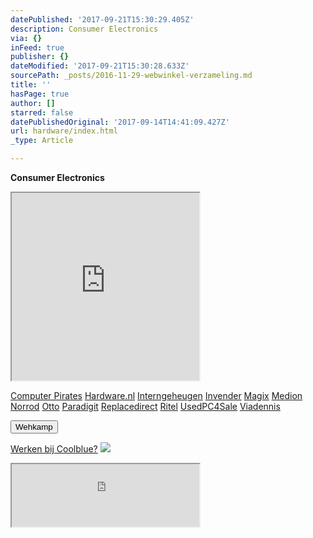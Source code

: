 ```yaml
---
datePublished: '2017-09-21T15:30:29.405Z'
description: Consumer Electronics
via: {}
inFeed: true
publisher: {}
dateModified: '2017-09-21T15:30:28.633Z'
sourcePath: _posts/2016-11-29-webwinkel-verzameling.md
title: ''
hasPage: true
author: []
starred: false
datePublishedOriginal: '2017-09-14T14:41:09.427Z'
url: hardware/index.html
_type: Article

---
```

**Consumer Electronics**

<iframe src="https://the-grid.github.io/ed-userhtml/?g=eJy1V8lu2zAQvfsrWAHxzdbmPaaDNE3RAGnaQw7NyaCksUSYogSKrhwU_feOFqdKmsVBJcMQRUqcee-RMyMuP3z6dnF79_2SRDoWq97y0AALsDHrNtP3Ala9gP8kv3oEfzHbD3Ie6GhBJhPLSven5XAEPIz0gjjjYggHer_RSD176SXB_arXWzISKdhQI9I6XZhmnufDcx-ygCvw9VAKg2imQtDUWHuCya2xWvI4JJnyH83xkpip4n3zKmYhZKYMvDWvbnUEoeKBmXO5BSEZi02GLga1j1SGBmECPXy5_XpN9E4nijN0XEKlRkXNLonVnLBDsOclKgC1sE4RlMlW5AU6gnvMY0M_ibshc3DQJRHtD7ViAeDF34IaStDmmU_t8WRk9VmcnsZ0Zo-d2bzsMGq77nRilx1Fy2ZHO2MP-1RBlnW-kmgalGQaCnAaBdCazq3R2nbWFd91TfjE-dzRvn1A0DVXD5ge8BJZJ0wO9lvj8RINP9ICOkskB_tH0nCaNJwjaGQIK0VAElSqklCxOGaIURTZxPQF97fV9Syldl_TnRL9jI5c2-pv6O2P6z4O0MLOiXuOmxL_Fcdyfl-yGOjHRAxuIMjB60ghtI_O_n-hx68utI-Rt8uyKEnr4OQygP2QZem-CFPHdefTRqDe5PnAz14JV6JAUEMmm0SIJEfPF00HK9KGNA3MHYeBDxIzt0gTLkt4dRqvRUqjtNBo7I6eKBQE71LosZOWNGoabVGlYyuc44wst65wtvNcdWsItTtOqACk5FkArAzDVqLsr8kWyuDLkfaCSOOxPX5TI6zS7xHpcp9CKUAr-kBlreMkhHsUy3MIEexCkGWOrj8TnLnlNILr6tGLzSDrvaVL5QN000srEj0B37FU94kqqgKCK_JfymVY6jSaudPjvqf-EebuYLEVNWp8HaqQqs0wkocizmJ8trBxsnC9zDV9hR9I_CeUo5ZtC3w0HT1TkmszWbJTPhxth5TAqTF1ZkZ9UqPG3DJIBZsalmE-ZEqzOqzhCbA8EP4BO8DHaQ" height="300" style=""></iframe>

[Computer Pirates][0]
[Hardware.nl][1]
[Interngeheugen][2]
[Invender][3]
[Magix][4]
[Medion][5]
[Norrod][6]
[Otto][7]
[Paradigit][8]
[Replacedirect][9]
[Ritel][10]
[UsedPC4Sale][11]
[Viadennis][12]

<button data-role="cta" style="">Wehkamp</button>

[Werken bij Coolblue?][13]
![](https://the-grid-user-content.s3-us-west-2.amazonaws.com/d4d8e480-281e-41f8-a31e-4427722137e0.png)

<iframe src="https://the-grid.github.io/ed-userhtml/?g=eJyNkDEPwiAQhXd-BbLrUatRK-2izjq4OFJAIVLbUKwa438XSV2cvOUl38u9vDs2WG9X-8Nug7WvbIHYVxSXQaDX1j-sKpA0HX4iHKbi9-HNSK8znEwpbe7LiLUyJ-0Di-hD0Cuk9OsIMY61U8ecaO-bDKBxx5G-gLBGnEHwKnhZEpZtWrYpCKe4N52KlCaJDdZsQgpmqhNunfiNaeurE-rvHBwPyMlsPCd985wsKMFl7aRyOaEECgY8FGdQ1vIRHxL_8wbVPF1G" height="100" style=""></iframe>



[0]: http://www.computerpirates.com/
[1]: http://www.hardware.nl/
[2]: http://www.interngeheugen.com/tt/?tt=2902_12_133761_Interngeheugen&r=%2F
[3]: http://www.invender.nl/ttiv/index.php?tt=352_12_133761_Invender&r=%2F
[4]: http://www.magix.com/ap/tradetracker/?tt=2074_12_133761_Magix&r=%2F
[5]: http://tc.tradetracker.net/?c=3452&m=12&a=133761
[6]: http://www.norrod.nl/tt/index.aspx?tt=23396_12_133761_Norrod&r=%2F
[7]: http://www.otto.nl/
[8]: http://www.paradigit.nl/tt/index.aspx?tt=5043_12_133761_Paradigit&r=%2F
[9]: http://www.replacedirect.nl/
[10]: http://www.ritel.nl/telecom/?tt=668_12_133761_Ritel&r=%2F
[11]: http://tc.tradetracker.net/?c=20400&m=12&a=133761&r=UsedPC4sale&u=%2F
[12]: http://www.viadennis.nl/computer/?tt=15804_12_133761_Viadennis&r=%2F
[13]: http://prf.hn/click/camref:1100l3bs3/creativeref:1011l11074